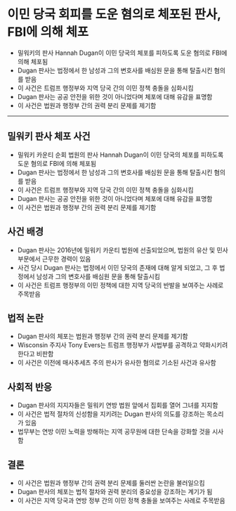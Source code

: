 # 이민 당국 회피를 도운 혐의로 체포된 판사, FBI에 의해 체포


* 밀워키의 판사 Hannah Dugan이 이민 당국의 체포를 피하도록 도운 혐의로 FBI에 의해 체포됨
* Dugan 판사는 법정에서 한 남성과 그의 변호사를 배심원 문을 통해 탈출시킨 혐의를 받음
* 이 사건은 트럼프 행정부와 지역 당국 간의 이민 정책 충돌을 심화시킴
* Dugan 판사는 공공 안전을 위한 것이 아니었다며 체포에 대해 유감을 표명함
* 이 사건은 법원과 행정부 간의 권력 분리 문제를 제기함

---

밀워키 판사 체포 사건
------------

* 밀워키 카운티 순회 법원의 판사 Hannah Dugan이 이민 당국의 체포를 피하도록 도운 혐의로 FBI에 의해 체포됨
* Dugan 판사는 법정에서 한 남성과 그의 변호사를 배심원 문을 통해 탈출시킨 혐의를 받음
* 이 사건은 트럼프 행정부와 지역 당국 간의 이민 정책 충돌을 심화시킴
* Dugan 판사는 공공 안전을 위한 것이 아니었다며 체포에 대해 유감을 표명함
* 이 사건은 법원과 행정부 간의 권력 분리 문제를 제기함

사건 배경
-----

* Dugan 판사는 2016년에 밀워키 카운티 법원에 선출되었으며, 법원의 유산 및 민사 부문에서 근무한 경력이 있음
* 사건 당시 Dugan 판사는 법정에서 이민 당국의 존재에 대해 알게 되었고, 그 후 법정에서 남성과 그의 변호사를 배심원 문을 통해 탈출시킴
* 이 사건은 트럼프 행정부의 이민 정책에 대한 지역 당국의 반발을 보여주는 사례로 주목받음

법적 논란
-----

* Dugan 판사의 체포는 법원과 행정부 간의 권력 분리 문제를 제기함
* Wisconsin 주지사 Tony Evers는 트럼프 행정부가 사법부를 공격하고 약화시키려 한다고 비판함
* 이 사건은 이전에 매사추세츠 주의 판사가 유사한 혐의로 기소된 사건과 유사함

사회적 반응
------

* Dugan 판사의 지지자들은 밀워키 연방 법원 앞에서 집회를 열어 그녀를 지지함
* 이 사건은 법적 절차의 신성함을 지키려는 Dugan 판사의 의도를 강조하는 목소리가 있음
* 법무부는 연방 이민 노력을 방해하는 지역 공무원에 대한 단속을 강화할 것을 시사함

결론
--

* 이 사건은 법원과 행정부 간의 권력 분리 문제를 둘러싼 논란을 불러일으킴
* Dugan 판사의 체포는 법적 절차와 권력 분리의 중요성을 강조하는 계기가 됨
* 이 사건은 지역 당국과 연방 정부 간의 이민 정책 충돌을 보여주는 사례로 주목받음
